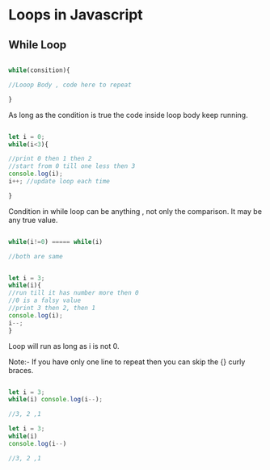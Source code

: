 # Loops in Javascript

## While Loop 

```javascript

while(consition){

//Looop Body , code here to repeat

}

```

As long as the condition is true the code inside loop body keep running. 

```javascript

let i = 0;
while(i<3){

//print 0 then 1 then 2
//start from 0 till one less then 3
console.log(i);
i++; //update loop each time

}

```

Condition in while loop can be anything , not only the comparison. It may be any true value. 

```javascript

while(i!=0) ===== while(i)

//both are same
```


```javascript

let i = 3;
while(i){
//run till it has number more then 0
//0 is a falsy value
//print 3 then 2, then 1
console.log(i);
i--;
}

```

Loop will run as long as i is not 0. 

Note:- If you have only one line to repeat then you can skip the {} curly braces.


```javascript

let i = 3;
while(i) console.log(i--);

//3, 2 ,1

let i = 3;
while(i)
console.log(i--)

//3, 2 ,1

```














